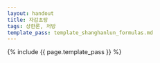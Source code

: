 ```yaml
---
layout: handout
title: 자감초탕
tags: 상한론, 처방
template_pass: template_shanghanlun_formulas.md
---
```



{% include {{ page.template_pass }} %}